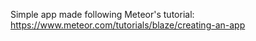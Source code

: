 Simple app made following Meteor's tutorial: https://www.meteor.com/tutorials/blaze/creating-an-app

